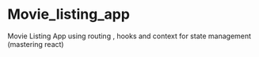 # Movie_listing_app
Movie Listing App using routing , hooks and context for state management (mastering react) 
